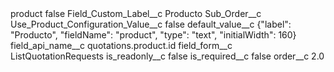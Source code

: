 <?xml version="1.0" encoding="UTF-8"?>
<CustomMetadata xmlns="http://soap.sforce.com/2006/04/metadata" xmlns:xsi="http://www.w3.org/2001/XMLSchema-instance" xmlns:xsd="http://www.w3.org/2001/XMLSchema">
    <label>product</label>
    <protected>false</protected>
    <values>
        <field>Field_Custom_Label__c</field>
        <value xsi:type="xsd:string">Producto</value>
    </values>
    <values>
        <field>Sub_Order__c</field>
        <value xsi:nil="true"/>
    </values>
    <values>
        <field>Use_Product_Configuration_Value__c</field>
        <value xsi:type="xsd:boolean">false</value>
    </values>
    <values>
        <field>default_value__c</field>
        <value xsi:type="xsd:string">{&quot;label&quot;: &quot;Producto&quot;, &quot;fieldName&quot;: &quot;product&quot;, &quot;type&quot;: &quot;text&quot;, &quot;initialWidth&quot;: 160}</value>
    </values>
    <values>
        <field>field_api_name__c</field>
        <value xsi:type="xsd:string">quotations.product.id</value>
    </values>
    <values>
        <field>field_form__c</field>
        <value xsi:type="xsd:string">ListQuotationRequests</value>
    </values>
    <values>
        <field>is_readonly__c</field>
        <value xsi:type="xsd:boolean">false</value>
    </values>
    <values>
        <field>is_required__c</field>
        <value xsi:type="xsd:boolean">false</value>
    </values>
    <values>
        <field>order__c</field>
        <value xsi:type="xsd:double">2.0</value>
    </values>
</CustomMetadata>

